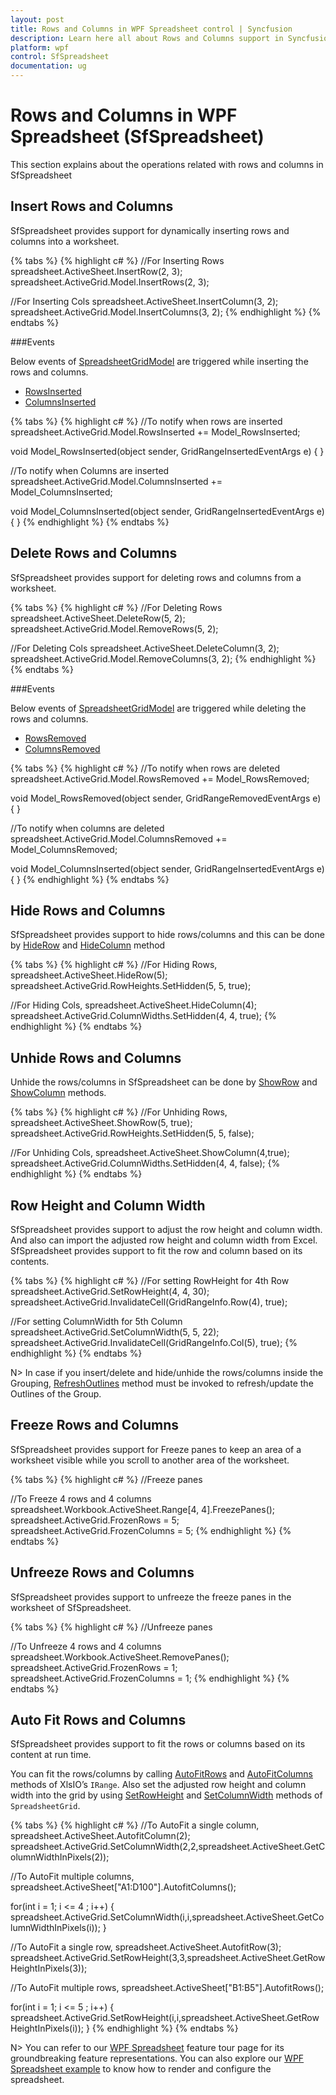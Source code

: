 ```yaml
---
layout: post
title: Rows and Columns in WPF Spreadsheet control | Syncfusion
description: Learn here all about Rows and Columns support in Syncfusion WPF Spreadsheet (SfSpreadsheet) control and more.
platform: wpf
control: SfSpreadsheet
documentation: ug
---
```


# Rows and Columns in WPF Spreadsheet (SfSpreadsheet)
This section explains about the operations related with rows and columns in SfSpreadsheet

## Insert Rows and Columns

SfSpreadsheet provides support for dynamically inserting rows and columns into a worksheet. 

{% tabs %}
{% highlight c# %}
//For Inserting Rows
spreadsheet.ActiveSheet.InsertRow(2, 3);
spreadsheet.ActiveGrid.Model.InsertRows(2, 3);

//For Inserting Cols
spreadsheet.ActiveSheet.InsertColumn(3, 2);
spreadsheet.ActiveGrid.Model.InsertColumns(3, 2);
{% endhighlight %}
{% endtabs %}

###Events

Below events of [SpreadsheetGridModel](https://help.syncfusion.com/cr/wpf/Syncfusion.UI.Xaml.Spreadsheet.SpreadsheetGridModel.html) are triggered while inserting the rows and columns. 

* [RowsInserted](https://help.syncfusion.com/cr/wpf/Syncfusion.UI.Xaml.Spreadsheet.SpreadsheetGridModel.html)
* [ColumnsInserted](https://help.syncfusion.com/cr/wpf/Syncfusion.UI.Xaml.Spreadsheet.SpreadsheetGridModel.html)

{% tabs %}
{% highlight c# %}
//To notify when rows are inserted
spreadsheet.ActiveGrid.Model.RowsInserted += Model_RowsInserted;

void Model_RowsInserted(object sender, GridRangeInsertedEventArgs e)
{
}

//To notify when Columns are inserted
spreadsheet.ActiveGrid.Model.ColumnsInserted += Model_ColumnsInserted;

void Model_ColumnsInserted(object sender, GridRangeInsertedEventArgs e)
{
}
{% endhighlight %}
{% endtabs %}

## Delete Rows and Columns

SfSpreadsheet provides support for deleting rows and columns from a worksheet. 

{% tabs %}
{% highlight c# %}
//For Deleting Rows
spreadsheet.ActiveSheet.DeleteRow(5, 2);
spreadsheet.ActiveGrid.Model.RemoveRows(5, 2);

//For Deleting Cols
spreadsheet.ActiveSheet.DeleteColumn(3, 2);
spreadsheet.ActiveGrid.Model.RemoveColumns(3, 2);
{% endhighlight %}
{% endtabs %}

###Events

Below events of [SpreadsheetGridModel](https://help.syncfusion.com/cr/wpf/Syncfusion.UI.Xaml.Spreadsheet.SpreadsheetGridModel.html) are triggered while deleting the rows and columns. 

* [RowsRemoved](https://help.syncfusion.com/cr/wpf/Syncfusion.UI.Xaml.Spreadsheet.SpreadsheetGridModel.html)
* [ColumnsRemoved](https://help.syncfusion.com/cr/wpf/Syncfusion.UI.Xaml.Spreadsheet.SpreadsheetGridModel.html)

{% tabs %}
{% highlight c# %}
//To notify when rows are deleted
spreadsheet.ActiveGrid.Model.RowsRemoved += Model_RowsRemoved;

void Model_RowsRemoved(object sender, GridRangeRemovedEventArgs e)
{
}

//To notify when columns are deleted
spreadsheet.ActiveGrid.Model.ColumnsRemoved += Model_ColumnsRemoved;

void Model_ColumnsInserted(object sender, GridRangeInsertedEventArgs e)
{
}
{% endhighlight %}
{% endtabs %}

## Hide Rows and Columns

SfSpreadsheet provides support to hide rows/columns and this can be done by [HideRow](https://help.syncfusion.com/cr/wpf/Syncfusion.XlsIO.IWorksheet.html#Syncfusion_XlsIO_IWorksheet_HideRow_System_Int32_) and [HideColumn](https://help.syncfusion.com/cr/wpf/Syncfusion.XlsIO.IWorksheet.html#Syncfusion_XlsIO_IWorksheet_HideColumn_System_Int32_) method

{% tabs %}
{% highlight c# %}
//For Hiding Rows,
spreadsheet.ActiveSheet.HideRow(5);
spreadsheet.ActiveGrid.RowHeights.SetHidden(5, 5, true);

//For Hiding Cols,
spreadsheet.ActiveSheet.HideColumn(4);
spreadsheet.ActiveGrid.ColumnWidths.SetHidden(4, 4, true);
{% endhighlight %}
{% endtabs %}

## Unhide Rows and Columns

Unhide the rows/columns in SfSpreadsheet can be done by [ShowRow](https://help.syncfusion.com/cr/wpf/Syncfusion.XlsIO.IWorksheet.html#Syncfusion_XlsIO_IWorksheet_ShowRow_System_Int32_System_Boolean_) and [ShowColumn](https://help.syncfusion.com/cr/wpf/Syncfusion.XlsIO.IWorksheet.html#Syncfusion_XlsIO_IWorksheet_ShowColumn_System_Int32_System_Boolean_) methods.

{% tabs %}
{% highlight c# %}
//For Unhiding Rows,
spreadsheet.ActiveSheet.ShowRow(5, true);
spreadsheet.ActiveGrid.RowHeights.SetHidden(5, 5, false);

//For Unhiding Cols,
spreadsheet.ActiveSheet.ShowColumn(4,true);
spreadsheet.ActiveGrid.ColumnWidths.SetHidden(4, 4, false);
{% endhighlight %}
{% endtabs %}

## Row Height and Column Width

SfSpreadsheet provides support to adjust the row height and column width. And also can import the adjusted row height and column width from Excel. SfSpreadsheet provides support to fit the row and column based on its contents.

{% tabs %}
{% highlight c# %}
//For setting RowHeight for 4th Row
spreadsheet.ActiveGrid.SetRowHeight(4, 4, 30);
spreadsheet.ActiveGrid.InvalidateCell(GridRangeInfo.Row(4), true);

//For setting ColumnWidth for 5th Column
spreadsheet.ActiveGrid.SetColumnWidth(5, 5, 22);
spreadsheet.ActiveGrid.InvalidateCell(GridRangeInfo.Col(5), true);
{% endhighlight %}
{% endtabs %}

N> In case if you insert/delete and hide/unhide the rows/columns inside the Grouping, [RefreshOutlines](https://help.syncfusion.com/cr/wpf/Syncfusion.UI.Xaml.Spreadsheet.SfSpreadsheet.html#Syncfusion_UI_Xaml_Spreadsheet_SfSpreadsheet_RefreshOutlines_System_Boolean_System_Boolean_) method must be invoked to refresh/update the Outlines of the Group.	

## Freeze Rows and Columns

SfSpreadsheet provides support for Freeze panes to keep an area of a worksheet visible while you scroll to another area of the worksheet.

{% tabs %}
{% highlight c# %}
//Freeze panes

//To Freeze 4 rows and 4 columns
spreadsheet.Workbook.ActiveSheet.Range[4, 4].FreezePanes();
spreadsheet.ActiveGrid.FrozenRows = 5;
spreadsheet.ActiveGrid.FrozenColumns = 5;
{% endhighlight %}
{% endtabs %}

## Unfreeze Rows and Columns

SfSpreadsheet provides support to unfreeze the freeze panes in the worksheet of SfSpreadsheet.

{% tabs %}
{% highlight c# %}
//Unfreeze panes

//To Unfreeze 4 rows and 4 columns
spreadsheet.Workbook.ActiveSheet.RemovePanes();
spreadsheet.ActiveGrid.FrozenRows = 1;
spreadsheet.ActiveGrid.FrozenColumns = 1;
{% endhighlight %}
{% endtabs %}

## Auto Fit Rows and Columns

SfSpreadsheet provides support to fit the rows or columns based on its content at run time.

You can fit the rows/columns by calling [AutoFitRows](https://help.syncfusion.com/cr/wpf/Syncfusion.XlsIO.IRange.html#Syncfusion_XlsIO_IRange_AutofitRows) and  [AutoFitColumns](https://help.syncfusion.com/cr/wpf/Syncfusion.XlsIO.IRange.html#Syncfusion_XlsIO_IRange_AutofitColumns) methods of XlsIO’s `IRange`. Also set the adjusted row height and column width into the grid by using [SetRowHeight](https://help.syncfusion.com/cr/wpf/Syncfusion.UI.Xaml.Spreadsheet.SpreadsheetGrid.html#Syncfusion_UI_Xaml_Spreadsheet_SpreadsheetGrid_SetRowHeight_System_Int32_System_Int32_System_Double_) and [SetColumnWidth](https://help.syncfusion.com/cr/wpf/Syncfusion.UI.Xaml.Spreadsheet.SpreadsheetGrid.html#Syncfusion_UI_Xaml_Spreadsheet_SpreadsheetGrid_SetColumnWidth_System_Int32_System_Int32_System_Double_) methods of `SpreadsheetGrid`.

{% tabs %}
{% highlight c# %}
//To AutoFit a single column,
spreadsheet.ActiveSheet.AutofitColumn(2);
spreadsheet.ActiveGrid.SetColumnWidth(2,2,spreadsheet.ActiveSheet.GetColumnWidthInPixels(2)); 

//To AutoFit multiple columns,
spreadsheet.ActiveSheet["A1:D100"].AutofitColumns();

for(int i = 1; i <= 4 ; i++)
{
   spreadsheet.ActiveGrid.SetColumnWidth(i,i,spreadsheet.ActiveSheet.GetColumnWidthInPixels(i));
}

//To AutoFit a single row,
spreadsheet.ActiveSheet.AutofitRow(3);
spreadsheet.ActiveGrid.SetRowHeight(3,3,spreadsheet.ActiveSheet.GetRowHeightInPixels(3)); 

//To AutoFit multiple rows,
spreadsheet.ActiveSheet["B1:B5"].AutofitRows();

for(int i = 1; i <= 5 ; i++)
{
   spreadsheet.ActiveGrid.SetRowHeight(i,i,spreadsheet.ActiveSheet.GetRowHeightInPixels(i));
}
{% endhighlight %}
{% endtabs %}


N> You can refer to our [WPF Spreadsheet](https://www.syncfusion.com/wpf-controls/spreadsheet) feature tour page for its groundbreaking feature representations. You can also explore our [WPF Spreadsheet example](https://github.com/syncfusion/wpf-demos) to know how to render and configure the spreadsheet.